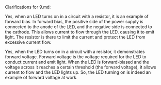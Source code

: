 Clarifications for 9.md:

Yes, when an LED turns on in a circuit with a resistor, it is an example of forward bias. In forward bias, the positive side of the power supply is connected to the anode of the LED, and the negative side is connected to the cathode. This allows current to flow through the LED, causing it to emit light. The resistor is there to limit the current and protect the LED from excessive current flow.

Yes, when the LED turns on in a circuit with a resistor, it demonstrates forward voltage. Forward voltage is the voltage required for the LED to conduct current and emit light. When the LED is forward-biased and the voltage across it reaches a certain threshold (the forward voltage), it allows current to flow and the LED lights up. So, the LED turning on is indeed an example of forward voltage at work.

